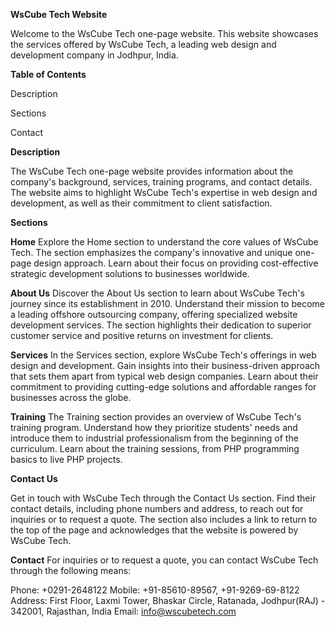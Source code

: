 ****WsCube Tech Website****

Welcome to the WsCube Tech one-page website. This website showcases the services offered by WsCube Tech, a leading web design and development company in Jodhpur, India.

****Table of Contents****

Description

Sections

Contact

****Description****

The WsCube Tech one-page website provides information about the company's background, services, training programs, and contact details. The website aims to highlight WsCube Tech's expertise in web design and development, as well as their commitment to client satisfaction.

****Sections****

**Home**
Explore the Home section to understand the core values of WsCube Tech. The section emphasizes the company's innovative and unique one-page design approach. Learn about their focus on providing cost-effective strategic development solutions to businesses worldwide.

**About Us**
Discover the About Us section to learn about WsCube Tech's journey since its establishment in 2010. Understand their mission to become a leading offshore outsourcing company, offering specialized website development services. The section highlights their dedication to superior customer service and positive returns on investment for clients.

**Services**
In the Services section, explore WsCube Tech's offerings in web design and development. Gain insights into their business-driven approach that sets them apart from typical web design companies. Learn about their commitment to providing cutting-edge solutions and affordable ranges for businesses across the globe.

**Training**
The Training section provides an overview of WsCube Tech's training program. Understand how they prioritize students' needs and introduce them to industrial professionalism from the beginning of the curriculum. Learn about the training sessions, from PHP programming basics to live PHP projects.

****Contact Us****

Get in touch with WsCube Tech through the Contact Us section. Find their contact details, including phone numbers and address, to reach out for inquiries or to request a quote. The section also includes a link to return to the top of the page and acknowledges that the website is powered by WsCube Tech.

**Contact**
For inquiries or to request a quote, you can contact WsCube Tech through the following means:

Phone: +0291-2648122
Mobile: +91-85610-89567, +91-9269-69-8122
Address: First Floor, Laxmi Tower, Bhaskar Circle, Ratanada, Jodhpur(RAJ) - 342001, Rajasthan, India
Email: info@wscubetech.com
